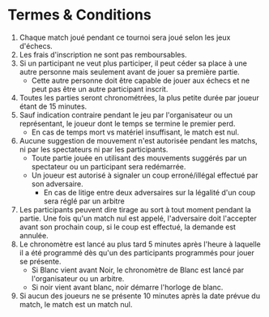 
# Termes & Conditions
1. Chaque match joué pendant ce tournoi sera joué selon les jeux d'échecs.
2. Les frais d'inscription ne sont pas remboursables.
3. Si un participant ne veut plus participer, il peut céder sa place à une autre personne mais seulement avant de jouer sa première partie.
    - Cette autre personne doit être capable de jouer aux échecs et ne peut pas être un autre participant inscrit.
4. Toutes les parties seront chronométrées, la plus petite durée par joueur étant de 15 minutes.
5. Sauf indication contraire pendant le jeu par l'organisateur ou un représentant, le joueur dont le temps se termine le premier perd.
    - En cas de temps mort vs matériel insuffisant, le match est nul.
6. Aucune suggestion de mouvement n'est autorisée pendant les matchs, ni par les spectateurs ni par les participants.
    - Toute partie jouée en utilisant des mouvements suggérés par un spectateur ou un participant sera redémarrée.
    - Un joueur est autorisé à signaler un coup erroné/illégal effectué par son adversaire.
        - En cas de litige entre deux adversaires sur la légalité d'un coup sera réglé par un arbitre
7. Les participants peuvent dire tirage au sort à tout moment pendant la partie. Une fois qu'un match nul est appelé, l'adversaire doit l'accepter avant son prochain coup, si le coup est effectué, la demande est annulée.
8. Le chronomètre est lancé au plus tard 5 minutes après l'heure à laquelle il a été programmé dès qu'un des participants programmés pour jouer se présente.
    - Si Blanc vient avant Noir, le chronomètre de Blanc est lancé par l'organisateur ou un arbitre.
    - Si noir vient avant blanc, noir démarre l'horloge de blanc.
9. Si aucun des joueurs ne se présente 10 minutes après la date prévue du match, le match est un match nul.